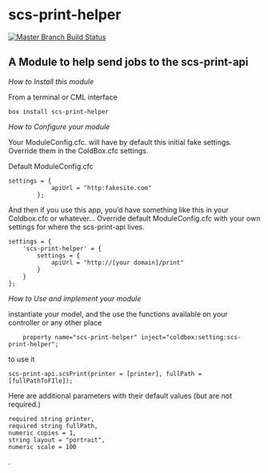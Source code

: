 # scs-print-helper

[![Master Branch Build Status](https://img.shields.io/travis/egomezm/scs-print-module/master.svg?style=flat-square&label=master)](https://travis-ci.org/egomezm/scs-print-module)

## A Module to help send jobs to the scs-print-api

*How to Install this module*

From a terminal or CML interface
```
box install scs-print-helper
```


*How to Configure your module*

Your ModuleConfig.cfc. will have by default this initial fake settings.
Override them in the ColdBox.cfc settings.

Default ModuleConfig.cfc
```
settings = {
            apiUrl = "http:fakesite.com"
        };
```

And then if you use this app, you’d have something like this in your Coldbox.cfc or whatever…
Override default ModuleConfig.cfc with your own settings for where the scs-print-api lives.
```
settings = {
    'scs-print-helper' = {
        settings = {
            apiUrl = "http://[your domain]/print"
        }
    }
};
```

*How to Use and implement your module*

instantiate your model, and the use the functions available
on your controller or any other place
```
    property name="scs-print-helper" inject="coldbox:setting:scs-print-helper";
```
to use it
```
scs-print-api.scsPrint(printer = [printer], fullPath = [fullPathToFIle]);
```
Here are additional parameters with their default values (but are not required.)
```
required string printer,
required string fullPath,
numeric copies = 1,
string layout = "portrait",
numeric scale = 100
```
.